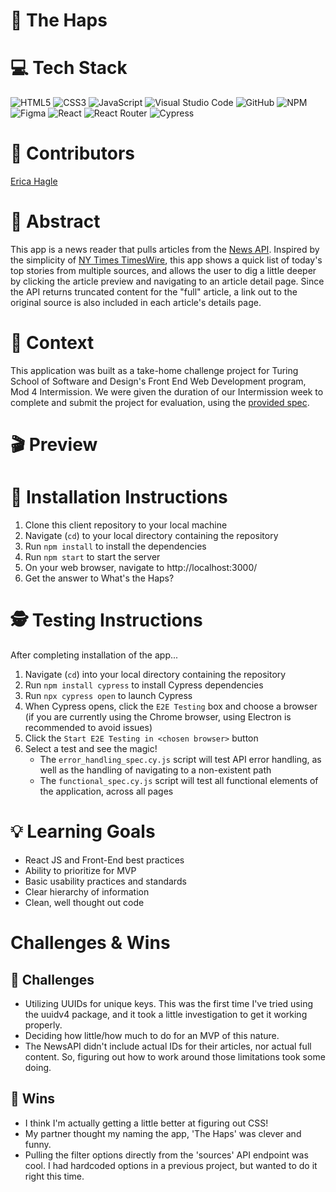 # 📰 The Haps

# 💻 Tech Stack
![HTML5](https://img.shields.io/badge/html5-%23E34F26.svg?style=for-the-badge&logo=html5&logoColor=white)
![CSS3](https://img.shields.io/badge/css3-%231572B6.svg?style=for-the-badge&logo=css3&logoColor=white)
![JavaScript](https://img.shields.io/badge/javascript-%23323330.svg?style=for-the-badge&logo=javascript&logoColor=%23F7DF1E)
![Visual Studio Code](https://img.shields.io/badge/Visual%20Studio%20Code-0078d7.svg?style=for-the-badge&logo=visual-studio-code&logoColor=white)
![GitHub](https://img.shields.io/badge/github-%23121011.svg?style=for-the-badge&logo=github&logoColor=white)
![NPM](https://img.shields.io/badge/NPM-%23CB3837.svg?style=for-the-badge&logo=npm&logoColor=white)
![Figma](https://img.shields.io/badge/figma-%23F24E1E.svg?style=for-the-badge&logo=figma&logoColor=white)
![React](https://img.shields.io/badge/React-20232A?style=for-the-badge&logo=react&logoColor=61DAFB)
![React Router](https://img.shields.io/badge/React_Router-CA4245?style=for-the-badge&logo=react-router&logoColor=white)
![Cypress](https://img.shields.io/badge/Cypress-17202C?logo=cypress&logoColor=fff&style=for-the-badge)

# 🧠 Contributors
[Erica Hagle](https://github.com/ericahagle)

# 💭 Abstract
 This app is a news reader that pulls articles from the [News API](https://newsapi.org/). Inspired by the simplicity of [NY Times TimesWire](https://www.nytimes.com/timeswire), this app shows a quick list of today's top stories from multiple sources, and allows the user to dig a little deeper by clicking the article preview and navigating to an article detail page. Since the API returns truncated content for the "full" article, a link out to the original source is also included in each article's details page.

# 📝 Context
This application was built as a take-home challenge project for Turing School of Software and Design's Front End Web Development program, Mod 4 Intermission. We were given the duration of our Intermission week to complete and submit the project for evaluation, using the [provided spec](https://mod4.turing.edu/projects/take_home/take_home_fe).

# 🎬 Preview


# 🔧 Installation Instructions
1. Clone this client repository to your local machine
2. Navigate (`cd`) to your local directory containing the repository
3. Run `npm install` to install the dependencies
4. Run `npm start` to start the server
5. On your web browser, navigate to http://localhost:3000/
6. Get the answer to What's the Haps?

# 🕵️ Testing Instructions
After completing installation of the app...

1. Navigate (`cd`) into your local directory containing the repository
2. Run `npm install cypress` to install Cypress dependencies
3. Run `npx cypress open` to launch Cypress
4. When Cypress opens, click the `E2E Testing` box and choose a browser (if you are currently using the Chrome browser, using Electron is recommended to avoid issues)
5. Click the `Start E2E Testing in <chosen browser>` button
6. Select a test and see the magic!
    - The `error_handling_spec.cy.js` script will test API error handling, as well as the handling of navigating to a non-existent path
    - The `functional_spec.cy.js` script will test all functional elements of the application, across all pages

# 💡 Learning Goals
- React JS and Front-End best practices
- Ability to prioritize for MVP
- Basic usability practices and standards
- Clear hierarchy of information
- Clean, well thought out code

# Challenges & Wins
## 🚧 Challenges
- Utilizing UUIDs for unique keys. This was the first time I've tried using the uuidv4 package, and it took a little investigation to get it working properly.
- Deciding how little/how much to do for an MVP of this nature.
- The NewsAPI didn't include actual IDs for their articles, nor actual full content. So, figuring out how to work around those limitations took some doing.

## 🌟 Wins
- I think I'm actually getting a little better at figuring out CSS! 
- My partner thought my naming the app, 'The Haps' was clever and funny.
- Pulling the filter options directly from the 'sources' API endpoint was cool. I had hardcoded options in a previous project, but wanted to do it right this time.